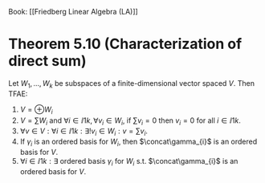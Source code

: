 Book: [[Friedberg Linear Algebra (LA)]]
# Theorem 5.10 (Characterization of direct sum)
Let $W_{1},\dots,W_{k}$ be subspaces of a finite-dimensional vector spaced $V$.
Then TFAE:
1. $V=\oplus W_{i}$
2. $V=\sum W_{i}$ and $\forall i\in\ii{1}{k},\forall v_{i}\in W_{i},$ if $\sum v_{i}=0$ then $v_{i}=0$ for all $i\in\ii{1}{k}$.
3. $\forall v\in V:\forall i\in\ii{1}{k}:\exists! v_{i}\in W_{i}:v=\sum v_{i}$.
4. If $\gamma_{i}$ is an ordered basis for $W_{i}$, then $\concat\gamma_{i}$ is an ordered basis for $V$.
5. $\forall i\in\ii{1}{k}:\exists$ ordered basis $\gamma_{i}$ for $W_{i}$ s.t. $\concat\gamma_{i}$ is an ordered basis for $V$.